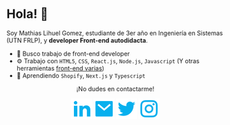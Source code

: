 # Hola! 👋

Soy Mathias Lihuel Gomez, estudiante de 3er año en Ingeniería en Sistemas (UTN FRLP), y **developer Front-end autodidacta**.

- 🔭 Busco trabajo de front-end developer
- ⚙️ Trabajo con `HTML5`, `CSS`, `React.js`, `Node.js`, `Javascript` (Y otras herramientas [front-end varias](https://github.com/lihuelworks/nutriabot/))
- 🌱 Aprendiendo `Shopify`, `Next.js` y `Typescript`


<p align="center">¡No dudes en contactarme!</p>
<p align="center">
    <a href="https://www.linkedin.com/in/mathiasgomez/" alt="Linkedin"><img src="./assets/icons/linkedin-fill.svg"></a>
    <a href="mailto:lihuelworks@gmail.com" alt="Mail"><img src="./assets/icons/mail-fill.svg"></a>
    <a href="https://twitter.com/lihuelworks" alt="Twitter"><img 
    src="./assets/icons/twitter-fill.svg"></a>
    <a href="https://www.instagram.com/lihuelworks/" alt="Instagram"><img src="./assets/icons/instagram-line.svg"></a>
</p>


<!-- Hit counter. Not a lot of hits right now, maybe later
  <p align="center">
    <a href="http://hits.dwyl.com/lihuelworks/lihuelworks">
      <img align="center" src="http://hits.dwyl.com/lihuelworks/lihuelworks.svg">
    </a>
  </p>
</p>
-->
